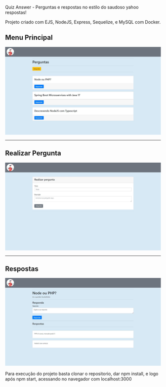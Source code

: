 Quiz Answer - Perguntas e respostas no estilo do saudoso yahoo respostas!

Projeto criado com EJS, NodeJS, Express, Sequelize, e MySQL com Docker.


<h2>Menu Principal</h2>
<img src="./screenshots/menu.JPG"/>

<br>
<hr>

<h2>Realizar Pergunta</h2>
<img src="./screenshots/realizarPergunta.JPG"/>


<br>
<hr>

<h2>Respostas</h2>
<img src="./screenshots/resposta.JPG"/>



Para execução do projeto basta clonar o repositorio, dar npm install, e logo após npm start, acessando no navegador com localhost:3000

